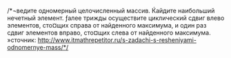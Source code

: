 /*¬ведите одномерный целочисленный массив.
Ќайдите наибольший нечетный элемент.
ƒалее трижды осуществите циклический сдвиг влево элементов, сто¤щих справа от найденного максимума,
и один раз сдвиг элементов вправо, сто¤щих слева от найденного максимума.
   »сточник: http://www.itmathrepetitor.ru/s-zadachi-s-resheniyami-odnomernye-mass/*/

